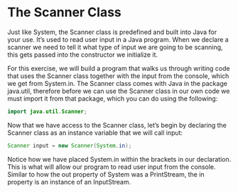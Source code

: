 # The Scanner Class

Just like System, the Scanner class is predefined and built into Java for your use. It’s used to read user input in a Java program. When we declare a scanner we need to tell it what type of input we are going to be scanning, this gets passed into the constructor we initialize it.

For this exercise, we will build a program that walks us through writing code that uses the Scanner class together with the input from the console, which we get from System.in. The Scanner class comes with Java in the package java.util, therefore before we can use the Scanner class in our own code we must import it from that package, which you can do using the following:

```java
import java.util.Scanner;
```

Now that we have access to the Scanner class, let’s begin by declaring the Scanner class as an instance variable that we will call input: 

```java
Scanner input = new Scanner(System.in);
```

Notice how we have placed System.in within the brackets in our declaration. This is what will allow our program to read user input from the console. Similar to how the out property of System was a PrintStream, the in property is an instance of an InputStream.
